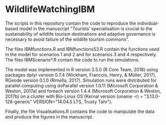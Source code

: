 # WildlifeWatchingIBM

The scripts in this repository contain the code to reproduce the individual-based model in the manuscript "Tourists’ specialisation is crucial to the sustainability of wildlife tourism destinations and adaptive governance is necessary to avoid failure of the wildlife tourism commons".

The files IBMfunctions.R and IBMfunctionsS3.R contain the functions used in the model for scenarios 1 and 2 and for scenarios 3 and 4 respectively. The files IBMScenario*.R contain the code to run the simulations.

The model was implemented in R version 3.5.0 (R Core Team, 2018) using packages dplyr version 0.7.4 (Wickham, Francois, Henry, & Müller, 2017), RGeode version 0.1.0 (Rimella, 2017). Simulation runs were distributed for parallel computing using doParallel version 1.0.11 (Microsoft Corporation & Weston, 2017a) and foreach version 1.4.4 (Microsoft Corporation & Weston, 2017b) on a cluster with Bio-Linux OS (Kernal version (uname -r) = "3.13.0-128-generic" VERSION="14.04.5 LTS, Trusty Tahr"). 

Finally, the file Visualisations.R contains the code to manipulate the data and produce the figures in the manuscript.
